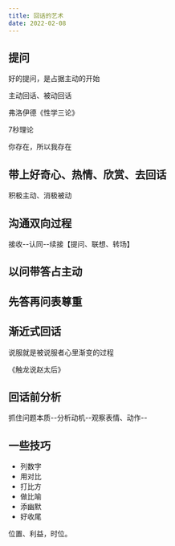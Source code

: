 ```yaml
---
title: 回话的艺术
date: 2022-02-08
---
```




## 提问
好的提问，是占据主动的开始

主动回话、被动回话

弗洛伊德《性学三论》

7秒理论

你存在，所以我存在

## 带上好奇心、热情、欣赏、去回话

积极主动、消极被动

## 沟通双向过程

接收--认同--续接【提问、联想、转场】

## 以问带答占主动

## 先答再问表尊重

## 渐近式回话

说服就是被说服者心里渐变的过程

《触龙说赵太后》

## 回话前分析
抓住问题本质--分析动机--观察表情、动作--

## 一些技巧
- 列数字
- 用对比
- 打比方
- 做比喻
- 添幽默
- 好收尾

位置、利益，时位。 